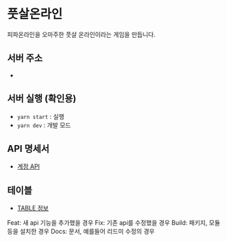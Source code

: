 # 풋살온라인

피파온라인을 오마주한 풋살 온라인이라는 게임을 만듭니다.

## 서버 주소
-

## 서버 실행 (확인용)
- `yarn start` : 실행
- `yarn dev` : 개발 모드

## API 명세서
- [계정 API](docs/users-table.md)

## 테이블
- [TABLE 정보](docs/table.sql)


Feat: 새 api 기능을 추가했을 경우
Fix: 기존 api를 수정했을 경우
Build: 패키지, 모듈 등을 설치한 경우
Docs: 문서, 예를들어 리드미 수정의 경우
